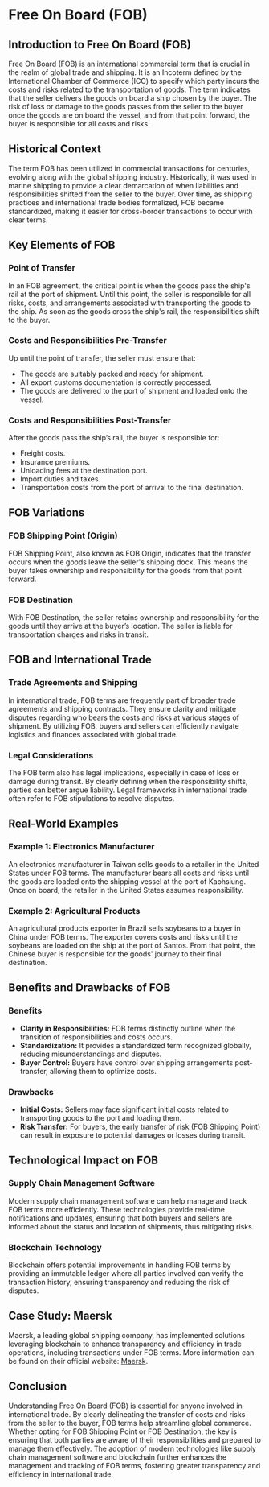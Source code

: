 # Free On Board (FOB)

## Introduction to Free On Board (FOB)

Free On Board (FOB) is an international commercial term that is crucial in the realm of global trade and shipping. It is an Incoterm defined by the International Chamber of Commerce (ICC) to specify which party incurs the costs and risks related to the transportation of goods. The term indicates that the seller delivers the goods on board a ship chosen by the buyer. The risk of loss or damage to the goods passes from the seller to the buyer once the goods are on board the vessel, and from that point forward, the buyer is responsible for all costs and risks.

## Historical Context

The term FOB has been utilized in commercial transactions for centuries, evolving along with the global shipping industry. Historically, it was used in marine shipping to provide a clear demarcation of when liabilities and responsibilities shifted from the seller to the buyer. Over time, as shipping practices and international trade bodies formalized, FOB became standardized, making it easier for cross-border transactions to occur with clear terms.

## Key Elements of FOB

### Point of Transfer

In an FOB agreement, the critical point is when the goods pass the ship's rail at the port of shipment. Until this point, the seller is responsible for all risks, costs, and arrangements associated with transporting the goods to the ship. As soon as the goods cross the ship's rail, the responsibilities shift to the buyer.

### Costs and Responsibilities Pre-Transfer

Up until the point of transfer, the seller must ensure that:
- The goods are suitably packed and ready for shipment.
- All export customs documentation is correctly processed.
- The goods are delivered to the port of shipment and loaded onto the vessel.

### Costs and Responsibilities Post-Transfer

After the goods pass the ship’s rail, the buyer is responsible for:
- Freight costs.
- Insurance premiums.
- Unloading fees at the destination port.
- Import duties and taxes.
- Transportation costs from the port of arrival to the final destination.

## FOB Variations

### FOB Shipping Point (Origin)

FOB Shipping Point, also known as FOB Origin, indicates that the transfer occurs when the goods leave the seller's shipping dock. This means the buyer takes ownership and responsibility for the goods from that point forward.

### FOB Destination

With FOB Destination, the seller retains ownership and responsibility for the goods until they arrive at the buyer’s location. The seller is liable for transportation charges and risks in transit.

## FOB and International Trade

### Trade Agreements and Shipping

In international trade, FOB terms are frequently part of broader trade agreements and shipping contracts. They ensure clarity and mitigate disputes regarding who bears the costs and risks at various stages of shipment. By utilizing FOB, buyers and sellers can efficiently navigate logistics and finances associated with global trade.

### Legal Considerations

The FOB term also has legal implications, especially in case of loss or damage during transit. By clearly defining when the responsibility shifts, parties can better argue liability. Legal frameworks in international trade often refer to FOB stipulations to resolve disputes.

## Real-World Examples

### Example 1: Electronics Manufacturer

An electronics manufacturer in Taiwan sells goods to a retailer in the United States under FOB terms. The manufacturer bears all costs and risks until the goods are loaded onto the shipping vessel at the port of Kaohsiung. Once on board, the retailer in the United States assumes responsibility.

### Example 2: Agricultural Products

An agricultural products exporter in Brazil sells soybeans to a buyer in China under FOB terms. The exporter covers costs and risks until the soybeans are loaded on the ship at the port of Santos. From that point, the Chinese buyer is responsible for the goods' journey to their final destination.

## Benefits and Drawbacks of FOB

### Benefits

- **Clarity in Responsibilities:** FOB terms distinctly outline when the transition of responsibilities and costs occurs.
- **Standardization:** It provides a standardized term recognized globally, reducing misunderstandings and disputes.
- **Buyer Control:** Buyers have control over shipping arrangements post-transfer, allowing them to optimize costs.

### Drawbacks

- **Initial Costs:** Sellers may face significant initial costs related to transporting goods to the port and loading them.
- **Risk Transfer:** For buyers, the early transfer of risk (FOB Shipping Point) can result in exposure to potential damages or losses during transit.

## Technological Impact on FOB

### Supply Chain Management Software

Modern supply chain management software can help manage and track FOB terms more efficiently. These technologies provide real-time notifications and updates, ensuring that both buyers and sellers are informed about the status and location of shipments, thus mitigating risks.

### Blockchain Technology

Blockchain offers potential improvements in handling FOB terms by providing an immutable ledger where all parties involved can verify the transaction history, ensuring transparency and reducing the risk of disputes.

## Case Study: Maersk

Maersk, a leading global shipping company, has implemented solutions leveraging blockchain to enhance transparency and efficiency in trade operations, including transactions under FOB terms. More information can be found on their official website: [Maersk](https://www.maersk.com/).

## Conclusion

Understanding Free On Board (FOB) is essential for anyone involved in international trade. By clearly delineating the transfer of costs and risks from the seller to the buyer, FOB terms help streamline global commerce. Whether opting for FOB Shipping Point or FOB Destination, the key is ensuring that both parties are aware of their responsibilities and prepared to manage them effectively. The adoption of modern technologies like supply chain management software and blockchain further enhances the management and tracking of FOB terms, fostering greater transparency and efficiency in international trade.